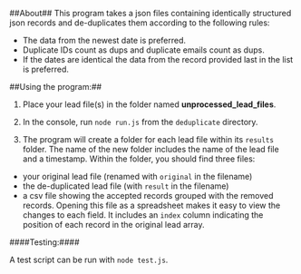 ##About##
This program takes a json files containing identically structured json records and de-duplicates them according to the following rules:

- The data from the newest date is preferred.
- Duplicate IDs count as dups and duplicate emails count as dups.
- If the dates are identical the data from the record provided last in the list is preferred.

##Using the program:##

1. Place your lead file(s) in the folder named **unprocessed_lead_files**.

2. In the console, run `node run.js` from the `deduplicate` directory.

3. The program will create a folder for each lead file within its `results` folder. The name of the new folder includes the name of the lead file and a timestamp. Within the folder, you should find three files: 

- your original lead file (renamed with `original` in the filename)
- the de-duplicated lead file (with `result` in the filename)
- a csv file showing the accepted records grouped with the removed records. Opening this file as a spreadsheet makes it easy to view the changes to each field. It includes an `index` column indicating the position of each record in the original lead array.

####Testing:####

A test script can be run with `node test.js`.
